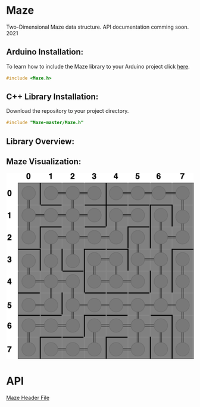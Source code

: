# Maze
Two-Dimensional Maze data structure. API documentation comming soon. 2021

## Arduino Installation:
To learn how to include the Maze library to your Arduino project click [here](https://www.arduino.cc/en/guide/libraries#toc4). 
```c++
#include <Maze.h>
```

## C++ Library Installation:
Download the repository to your project directory.
```c++
#include "Maze-master/Maze.h"
```

## Library Overview:

## Maze Visualization:
![Alt Text](https://github.com/jimenezjose/Maze/blob/media/.images/Maze-Graph.png)

# API
[Maze Header File](https://github.com/jimenezjose/Maze/blob/master/Maze.h)
